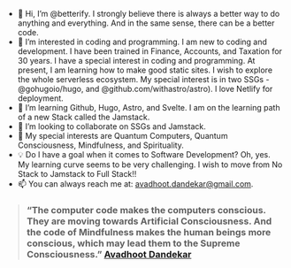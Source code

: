 - 👋 Hi, I’m @betterify. I strongly believe there is always a better way to do anything and everything. And in the same sense, there can be a better code. 
- 👀 I’m interested in coding and programming. I am new to coding and development. I have been trained in Finance, Accounts, and Taxation for 30 years. I have a special interest in coding and programming. At present, I am learning how to make good static sites. I wish to explore the whole serverless ecosystem. My special interest is in two SSGs - @gohugoio/hugo, and @github.com/withastro/astro). I love Netlify for deployment.
- 🌱 I’m learning Github, Hugo, Astro, and Svelte. I am on the learning path of a new Stack called the Jamstack.
- 💞️ I’m looking to collaborate on SSGs and Jamstack. 
- 💞️ My special interests are Quantum Computers, Quantum Consciousness, Mindfulness, and Spirituality.
- 💡 Do I have a goal when it comes to Software Development? Oh, yes. My learning curve seems to be very challenging. I wish to move from No Stack to Jamstack to Full Stack!!
- 📫 You can always reach me at: avadhoot.dandekar@gmail.com.

> ### “The computer code makes the computers conscious. They are moving towards Artificial Consciousness. And the code of Mindfulness makes the human beings more conscious, which may lead them to the Supreme Consciousness.” [Avadhoot Dandekar](https://www.avadhoot.me/p/avadhoot-dandekar.html)

<!---
betterify/betterify is a ✨ special ✨ repository because its `README.md` (this file) appears on your GitHub profile.
You can click the Preview link to take a look at your changes.
--->
